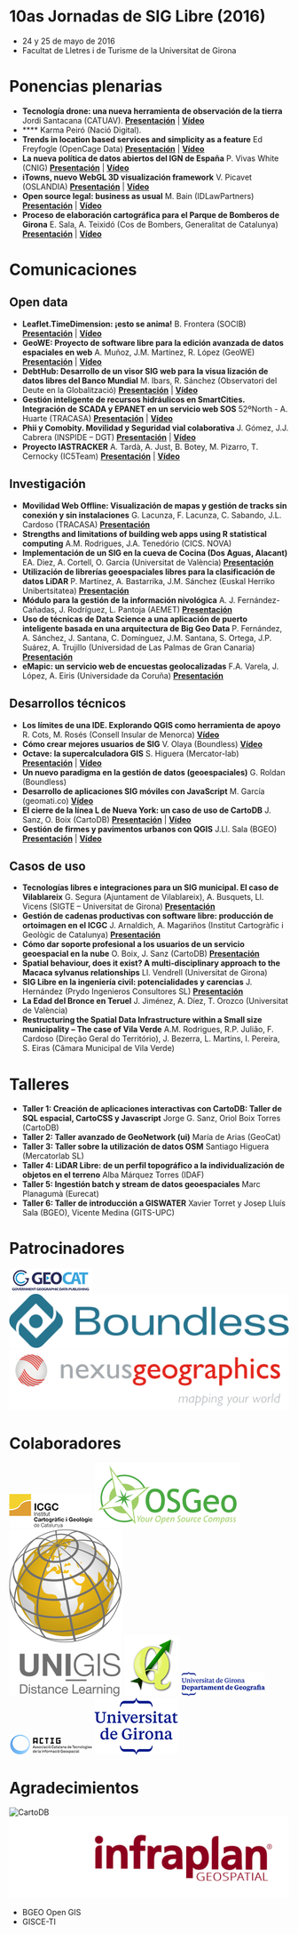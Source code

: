 # 10as Jornadas de SIG Libre (2016)

* 24 y 25 de mayo de 2016
* Facultat de Lletres i de Turisme de la Universitat de Girona


Ponencias plenarias
====================

* **Tecnología drone: una nueva herramienta de observación de la tierra** Jordi Santacana (CATUAV). **[Presentación](https://dugi-doc.udg.edu/handle/10256/15632)** | **[Vídeo](http://diobma.udg.edu/handle/10256.1/4270)**
* **** Karma Peiró (Nació Digital). 
* **Trends in location based services and simplicity as a feature** Ed Freyfogle (OpenCage Data) **[Presentación](https://dugi-doc.udg.edu/handle/10256/15633)** | **[Vídeo](http://diobma.udg.edu/handle/10256.1/4272)**
* **La nueva política de datos abiertos del IGN de España** P. Vivas White (CNIG)  **[Presentación](https://dugi-doc.udg.edu/handle/10256/15634)** | **[Vídeo](http://diobma.udg.edu/handle/10256.1/4273)**
* **iTowns, nuevo WebGL 3D visualización framework** V. Picavet (OSLANDIA)  **[Presentación](https://dugi-doc.udg.edu/handle/10256/15635)** | **[Vídeo](http://diobma.udg.edu/handle/10256.1/4274)**
* **Open source legal: business as usual** M. Bain (IDLawPartners)  **[Presentación](https://dugi-doc.udg.edu/handle/10256/15636)** | **[Vídeo](http://diobma.udg.edu/handle/10256.1/4274)**
* **Proceso de elaboración cartográfica para el Parque de Bomberos de Girona** E. Sala, A. Teixidó (Cos de Bombers, Generalitat de Catalunya)  **[Presentación](https://dugi-doc.udg.edu/handle/10256/15637)** | **[Vídeo](http://diobma.udg.edu/handle/10256.1/4276)**

Comunicaciones
=================

Open data
---------------------------

* **Leaflet.TimeDimension: ¡esto se anima!**  B. Frontera (SOCIB)  **[Presentación](https://dugi-doc.udg.edu/handle/10256/15638)** | **[Vídeo](http://diobma.udg.edu/handle/10256.1/4277)**
* **GeoWE: Proyecto de software libre para la edición avanzada de datos espaciales en web** A. Muñoz, J.M. Martínez, R. López (GeoWE)  **[Presentación](https://dugi-doc.udg.edu/handle/10256/15639)** | **[Vídeo](http://diobma.udg.edu/handle/10256.1/4278)**
* **DebtHub: Desarrollo de un visor SIG web para la visua lización de datos libres del Banco Mundial** M. Ibars, R. Sánchez (Observatori del Deute en la Globalització)  **[Presentación](https://dugi-doc.udg.edu/handle/10256/15640)** | **[Vídeo](http://diobma.udg.edu/handle/10256.1/4279)**
* **Gestión inteligente de recursos hidráulicos en SmartCities. Integración de SCADA y EPANET en un servicio web SOS** 52ºNorth  - A. Huarte (TRACASA)  **[Presentación](https://dugi-doc.udg.edu/handle/10256/15641)** | **[Vídeo](http://diobma.udg.edu/handle/10256.1/4280)**
* **Phii y Comobity. Movilidad y Seguridad vial colaborativa** J. Gómez, J.J. Cabrera (INSPIDE – DGT)  **[Presentación](https://dugi-doc.udg.edu/handle/10256/15642)** | **[Vídeo](http://diobma.udg.edu/handle/10256.1/4281)**
* **Proyecto IASTRACKER**  A. Tardà, A. Just, B. Botey, M. Pizarro, T. Cernocky (IC5Team)  **[Presentación](https://dugi-doc.udg.edu/handle/10256/15648)** | **[Vídeo](http://diobma.udg.edu/handle/10256.1/4282)**

Investigación
---------------------------

* **Movilidad Web Offline: Visualización de mapas y gestión de tracks sin conexión y sin instalaciones**  G. Lacunza, F. Lacunza, C. Sabando, J.L. Cardoso (TRACASA)  **[Presentación](https://dugi-doc.udg.edu/handle/10256/15644)**
* **Strengths and limitations of building web apps using R statistical computing** A.M. Rodrigues, J.A. Tenedório (CICS. NOVA)  
* **Implementación de un SIG en la cueva de Cocina (Dos Aguas, Alacant)**  EA. Diez, A. Cortell, O. Garcia (Universitat de València)  **[Presentación](https://dugi-doc.udg.edu/handle/10256/15645)**
* **Utilización de librerías geoespaciales libres para la clasificación de datos LiDAR** P. Martínez, A. Bastarrika, J.M. Sánchez (Euskal Herriko Unibertsitatea)  **[Presentación](https://dugi-doc.udg.edu/handle/10256/15646)** 
* **Módulo para la gestión de la información nivológica** A. J. Fernández-Cañadas, J. Rodríguez, L. Pantoja (AEMET)  **[Presentación](https://dugi-doc.udg.edu/handle/10256/15649)** 
* **Uso de técnicas de Data Science a una aplicación de puerto inteligente basada en una arquitectura de Big Geo Data**  P. Fernández, A. Sánchez, J. Santana, C. Domínguez, J.M. Santana, S. Ortega, J.P. Suárez, A. Trujillo (Universidad de Las Palmas de Gran Canaria)  **[Presentación](https://dugi-doc.udg.edu/handle/10256/15650)** 
* **eMapic: un servicio web de encuestas geolocalizadas**   F.A. Varela, J. López, A. Eiris (Universidade da Coruña)  **[Presentación](https://dugi-doc.udg.edu/handle/10256/15651)** 

Desarrollos técnicos
---------------------------

* **Los límites de una IDE. Explorando QGIS como herramienta de apoyo**   R. Cots, M. Rosés (Consell Insular de Menorca) **[Vídeo](http://diobma.udg.edu/handle/10256.1/4284)** 
* **Cómo crear mejores usuarios de SIG** V. Olaya (Boundless)  **[Vídeo](http://diobma.udg.edu/handle/10256.1/4285)**
* **Octave: la supercalculadora GIS**  S. Higuera (Mercator-lab)  **[Presentación](https://dugi-doc.udg.edu/handle/10256/15660)** | **[Vídeo](http://diobma.udg.edu/handle/10256.1/4286)**
* **Un nuevo paradigma en la gestión de datos (geoespaciales)** G. Roldan (Boundless)   
* **Desarrollo de aplicaciones SIG móviles con JavaScript** M. García (geomati.co)  **[Vídeo](http://diobma.udg.edu/handle/10256.1/4288)**
* **El cierre de la línea L de Nueva York: un caso de uso de CartoDB**  J. Sanz, O. Boix (CartoDB)  **[Presentación](https://dugi-doc.udg.edu/handle/10256/15654)** | **[Vídeo](http://diobma.udg.edu/handle/10256.1/4289)**
* **Gestión de firmes y pavimentos urbanos con QGIS** J.Ll. Sala (BGEO) **[Presentación](https://dugi-doc.udg.edu/handle/10256/15655)** | **[Vídeo](http://diobma.udg.edu/handle/10256.1/4290)**

Casos de uso
---------------------------

* **Tecnologías libres e integraciones para un SIG municipal. El caso de Vilablareix** G. Segura (Ajuntament de Vilablareix), A. Busquets, Ll. Vicens (SIGTE – Universitat de Girona)  **[Presentación](https://dugi-doc.udg.edu/handle/10256/15656)**
* **Gestión de cadenas productivas con software libre: producción de ortoimagen en el ICGC** J. Arnaldich, A. Magariños (Institut Cartogràfic i Geològic de Catalunya)  **[Presentación](https://dugi-doc.udg.edu/handle/10256/15657)** 
* **Cómo dar soporte profesional a los usuarios de un servicio geoespacial en la nube**  O. Boix, J. Sanz (CartoDB)  **[Presentación]()** 
* **Spatial behaviour, does it exist? A multi-disciplinary approach to the Macaca sylvanus relationships** Ll. Vendrell (Universitat de Girona)  
* **SIG Libre en la ingeniería civil: potencialidades y carencias** J. Hernández (Prydo Ingenieros Consultores SL)  **[Presentación](https://dugi-doc.udg.edu/handle/10256/15658)** 
* **La Edad del Bronce en Teruel** J. Jiménez, A. Díez, T. Orozco (Universitat de València)  
* **Restructuring the Spatial Data Infrastructure within a Small size municipality – The case of Vila Verde** A.M. Rodrigues, R.P. Julião, F. Cardoso (Direção Geral do Território), J. Bezerra, L. Martins, I. Pereira, S. Eiras (Câmara Municipal de Vila Verde) 



Talleres
========

* **Taller 1: Creación de aplicaciones interactivas con CartoDB: Taller de SQL espacial, CartoCSS y Javascript** Jorge G. Sanz, Oriol Boix Torres (CartoDB)   
* **Taller 2: Taller avanzado de GeoNetwork (ui)** María de Arias (GeoCat)  
* **Taller 3: Taller sobre la utilización de datos OSM** Santiago Higuera (Mercatorlab SL) 
* **Taller 4: LiDAR Libre: de un perfil topográfico a la individualización de objetos en el terreno** Alba Márquez Torres (IDAF)   
* **Taller 5: Ingestión batch y stream de datos geoespaciales** Marc Planagumà (Eurecat)   
* **Taller 6: Taller de introducción a GISWATER** Xavier Torret y Josep Lluís Sala (BGEO), Vicente Medina (GITS-UPC)   

Patrocinadores
==============


![Geocat](img/geocat.png)
![Boundless](img/boundless.png)
![Nexus](img/nexus.png)



Colaboradores
==============
![ICGC](img/ICGC.png)
![OsGEO](img/osgeo.png)
![UNIGIS](img/unigis.png)
![QGIS](img/qgis.png)
![Departament de Geografia, UdG](img/geografia.png)
![ACTIG](img/actig.JPG)
![UdG](img/UdG.png)



Agradecimientos
==============

![CartoDB](img/carto.JPG)
![Infraplan](img/infraplan.png)

* BGEO Open GIS
* GISCE-TI
